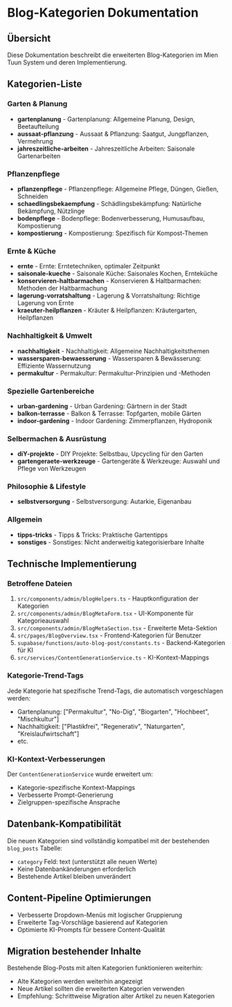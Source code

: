 
# Blog-Kategorien Dokumentation

## Übersicht
Diese Dokumentation beschreibt die erweiterten Blog-Kategorien im Mien Tuun System und deren Implementierung.

## Kategorien-Liste

### Garten & Planung
- **gartenplanung** - Gartenplanung: Allgemeine Planung, Design, Beetaufteilung
- **aussaat-pflanzung** - Aussaat & Pflanzung: Saatgut, Jungpflanzen, Vermehrung
- **jahreszeitliche-arbeiten** - Jahreszeitliche Arbeiten: Saisonale Gartenarbeiten

### Pflanzenpflege
- **pflanzenpflege** - Pflanzenpflege: Allgemeine Pflege, Düngen, Gießen, Schneiden
- **schaedlingsbekaempfung** - Schädlingsbekämpfung: Natürliche Bekämpfung, Nützlinge
- **bodenpflege** - Bodenpflege: Bodenverbesserung, Humusaufbau, Kompostierung
- **kompostierung** - Kompostierung: Spezifisch für Kompost-Themen

### Ernte & Küche
- **ernte** - Ernte: Erntetechniken, optimaler Zeitpunkt
- **saisonale-kueche** - Saisonale Küche: Saisonales Kochen, Ernteküche
- **konservieren-haltbarmachen** - Konservieren & Haltbarmachen: Methoden der Haltbarmachung
- **lagerung-vorratshaltung** - Lagerung & Vorratshaltung: Richtige Lagerung von Ernte
- **kraeuter-heilpflanzen** - Kräuter & Heilpflanzen: Kräutergarten, Heilpflanzen

### Nachhaltigkeit & Umwelt
- **nachhaltigkeit** - Nachhaltigkeit: Allgemeine Nachhaltigkeitsthemen
- **wassersparen-bewaesserung** - Wassersparen & Bewässerung: Effiziente Wassernutzung
- **permakultur** - Permakultur: Permakultur-Prinzipien und -Methoden

### Spezielle Gartenbereiche
- **urban-gardening** - Urban Gardening: Gärtnern in der Stadt
- **balkon-terrasse** - Balkon & Terrasse: Topfgarten, mobile Gärten
- **indoor-gardening** - Indoor Gardening: Zimmerpflanzen, Hydroponik

### Selbermachen & Ausrüstung
- **diY-projekte** - DIY Projekte: Selbstbau, Upcycling für den Garten
- **gartengeraete-werkzeuge** - Gartengeräte & Werkzeuge: Auswahl und Pflege von Werkzeugen

### Philosophie & Lifestyle
- **selbstversorgung** - Selbstversorgung: Autarkie, Eigenanbau

### Allgemein
- **tipps-tricks** - Tipps & Tricks: Praktische Gartentipps
- **sonstiges** - Sonstiges: Nicht anderweitig kategorisierbare Inhalte

## Technische Implementierung

### Betroffene Dateien
1. `src/components/admin/blogHelpers.ts` - Hauptkonfiguration der Kategorien
2. `src/components/admin/BlogMetaForm.tsx` - UI-Komponente für Kategorieauswahl
3. `src/components/admin/BlogMetaSection.tsx` - Erweiterte Meta-Sektion
4. `src/pages/BlogOverview.tsx` - Frontend-Kategorien für Benutzer
5. `supabase/functions/auto-blog-post/constants.ts` - Backend-Kategorien für KI
6. `src/services/ContentGenerationService.ts` - KI-Kontext-Mappings

### Kategorie-Trend-Tags
Jede Kategorie hat spezifische Trend-Tags, die automatisch vorgeschlagen werden:
- Gartenplanung: ["Permakultur", "No-Dig", "Biogarten", "Hochbeet", "Mischkultur"]
- Nachhaltigkeit: ["Plastikfrei", "Regenerativ", "Naturgarten", "Kreislaufwirtschaft"]
- etc.

### KI-Kontext-Verbesserungen
Der `ContentGenerationService` wurde erweitert um:
- Kategorie-spezifische Kontext-Mappings
- Verbesserte Prompt-Generierung
- Zielgruppen-spezifische Ansprache

## Datenbank-Kompatibilität
Die neuen Kategorien sind vollständig kompatibel mit der bestehenden `blog_posts` Tabelle:
- `category` Feld: text (unterstützt alle neuen Werte)
- Keine Datenbankänderungen erforderlich
- Bestehende Artikel bleiben unverändert

## Content-Pipeline Optimierungen
- Verbesserte Dropdown-Menüs mit logischer Gruppierung
- Erweiterte Tag-Vorschläge basierend auf Kategorien
- Optimierte KI-Prompts für bessere Content-Qualität

## Migration bestehender Inhalte
Bestehende Blog-Posts mit alten Kategorien funktionieren weiterhin:
- Alte Kategorien werden weiterhin angezeigt
- Neue Artikel sollten die erweiterten Kategorien verwenden
- Empfehlung: Schrittweise Migration alter Artikel zu neuen Kategorien
